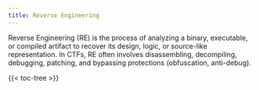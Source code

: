 ```yaml
---
title: Reverse Engineering
---
```


Reverse Engineering (RE) is the process of analyzing a binary, executable, or compiled artifact to recover its design, logic, or source-like representation. In CTFs, RE often involves disassembling, decompiling, debugging, patching, and bypassing protections (obfuscation, anti-debug).

{{< toc-tree >}}
